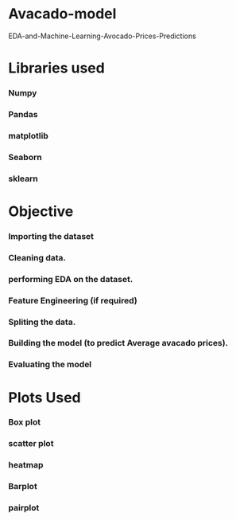 # Avacado-model
EDA-and-Machine-Learning-Avocado-Prices-Predictions
# **Libraries used**
### Numpy
### Pandas
### matplotlib
### Seaborn
### sklearn
# **Objective**
### Importing the dataset
### Cleaning data.
### performing EDA on the dataset.
### Feature Engineering (if required)
### Spliting the data.
### Building the model (to predict Average avacado prices).
### Evaluating the model
# **Plots Used**
### Box plot
### scatter plot
### heatmap
### Barplot
### pairplot
